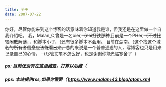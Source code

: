 ```yaml
---
title: 关于
date: 2007-07-22
---
```

你好，尽管你能来到这个博客的话意味着你知道我是谁，但我还是在这里做一个自我介绍吧。
我，Malan_C,曾是一名oier,~~（noi打铁那种~~,目前是一个PHer,~~（不过比较闲散解谜，~~，和脚本小子，~~（还有很多脚本不会用~~。
目前在湖南。~~（这个找这个域名的所有者信息应该能看出来。~~总的来说是一个普普通通的人，写博客也只是用来记录自己的心情，
~~（尽管文笔不怎么好~~，也是谢谢你能光临寒舍了（  
##### ps: 目前还没有在这里藏题，打算以后藏（
##### pps: 本站提供rss,如果你需要（ https://www.malanc43.blog/atom.xml
